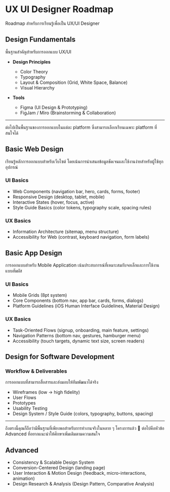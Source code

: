 # UX UI Designer Roadmap

Roadmap สำหรับการเรียนรู้เพื่อเป็น UX/UI Designer

## Design Fundamentals

พื้นฐานสำคัญสำหรับการออกแบบ UX/UI

- **Design Principles**
  - Color Theory
  - Typography
  - Layout & Composition (Grid, White Space, Balance)
  - Visual Hierarchy

- **Tools**
  - Figma (UI Design & Prototyping)
  - FigJam / Miro (Brainstorming & Collaboration)
---

ต่อไปเป็นพื้นฐานของการออกแบบในแต่ละ platform ซึ่งสามารถเลือกเรียนเฉพาะ platform ที่สนใจได้

## Basic Web Design

เรียนรู้หลักการออกแบบสำหรับเว็บไซต์ โดยเน้นการนำเสนอข้อมูลชัดเจนและใช้งานง่ายสำหรับผู้ใช้ทุกอุปกรณ์

### UI Basics

- Web Components (navigation bar, hero, cards, forms, footer)
- Responsive Design (desktop, tablet, mobile)
- Interactive States (hover, focus, active)
- Style Guide Basics (color tokens, typography scale, spacing rules)

### UX Basics

- Information Architecture (sitemap, menu structure)
- Accessibility for Web (contrast, keyboard navigation, form labels)

## Basic App Design

การออกแบบสำหรับ Mobile Application เน้นประสบการณ์ที่เหมาะสมกับจอเล็กและการใช้งานแบบสัมผัส

### UI Basics

- Mobile Grids (8pt system)
- Core Components (bottom nav, app bar, cards, forms, dialogs)
- Platform Guidelines (iOS Human Interface Guidelines, Material Design)

### UX Basics

- Task-Oriented Flows (signup, onboarding, main feature, settings)
- Navigation Patterns (bottom nav, gestures, hamburger menu)
- Accessibility (touch targets, dynamic text size, screen readers)

## Design for Software Development

### Workflow & Deliverables

การออกแบบที่สามารถสื่อสารและส่งมอบให้ทีมพัฒนาได้จริง

- Wireframes (low -> high fidelity)
- User Flows
- Prototypes
- Usability Testing
- Design System / Style Guide (colors, typography, buttons, spacing)

---

ถึงตรงนี้คุณก็ถือว่ามีพื้นฐานที่เพียงพอสำหรับการทำงานจริงในหลาย ๆ โครงการแล้ว 🎉 
ต่อไปคือหัวข้อ Advanced ที่อยากแนะนำให้ศึกษาเพิ่มเติมตามความสนใจ

## Advanced

- Consistency & Scalable Design System
- Conversion-Centered Design (landing page)
- User Interaction & Motion Design (feedback, micro-interactions, animation)
- Design Research & Analysis (Design Pattern, Comparative Analysis)